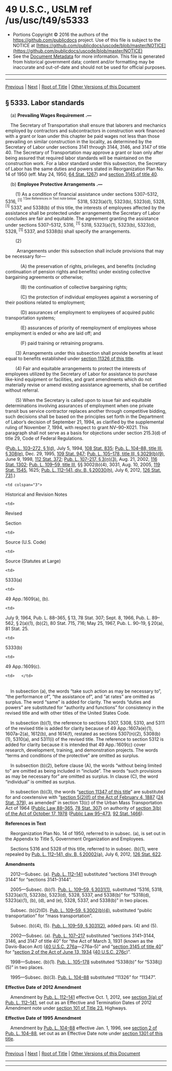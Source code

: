 ---
---

# 49 U.S.C., USLM ref /us/usc/t49/s5333

* Portions Copyright © 2016 the authors of the https://github.com/publicdocs project.
  Use of this file is subject to the NOTICE at [https://github.com/publicdocs/uscode/blob/master/NOTICE](https://github.com/publicdocs/uscode/blob/master/NOTICE)
* See the [Document Metadata](././../../../../..//README.md) for more information.
  This file is generated from historical government data; content and/or formatting may be inaccurate and out-of-date and should not be used for official purposes.

----------
----------

[Previous](./../../../../..//us/usc/t49/stIII/ch53/m__us_usc_t49_s5332.md) | [Next](./../../../../..//us/usc/t49/stIII/ch53/m__us_usc_t49_s5334.md) | [Root of Title](./../../../../../) | [Other Versions of this Document](https://publicdocs.github.io/go/links?ns=uslm&ref=%2Fus%2Fusc%2Ft49%2Fs5333)

## § 5333. Labor standards

    (a)  __Prevailing Wages Requirement__  __.—__ 

    The Secretary of Transportation shall ensure that laborers and mechanics employed by contractors and subcontractors in construction work financed with a grant or loan under this chapter be paid wages not less than those prevailing on similar construction in the locality, as determined by the Secretary of Labor under sections 3141 through 3144, 3146, and 3147 of title 40. The Secretary of Transportation may approve a grant or loan only after being assured that required labor standards will be maintained on the construction work. For a labor standard under this subsection, the Secretary of Labor has the same duties and powers stated in Reorganization Plan No. 14 of 1950 (eff. May 24, 1950, [64 Stat. 1267][/us/stat/64/1267]) and [section 3145 of title 40][/us/usc/t40/s3145].

    (b)  __Employee Protective Arrangements__  __.—__ 

        (1) As a condition of financial assistance under sections 5307–5312, 5316, <sup>\[1\]</sup>  <sup><sup> 1 See References in Text note below. </sup></sup>  5318, 5323(a)(1), 5323(b), 5323(d), 5328, <sup>\[1\]</sup>  5337, and 5338(b) of this title, the interests of employees affected by the assistance shall be protected under arrangements the Secretary of Labor concludes are fair and equitable. The agreement granting the assistance under sections 5307–5312, 5316, <sup>\[1\]</sup>  5318, 5323(a)(1), 5323(b), 5323(d), 5328, <sup>\[1\]</sup>  5337, and 5338(b) shall specify the arrangements.

        (2)

         Arrangements under this subsection shall include provisions that may be necessary for—

            (A) the preservation of rights, privileges, and benefits (including continuation of pension rights and benefits) under existing collective bargaining agreements or otherwise;

            (B) the continuation of collective bargaining rights;

            (C) the protection of individual employees against a worsening of their positions related to employment;

            (D) assurances of employment to employees of acquired public transportation systems;

            (E) assurances of priority of reemployment of employees whose employment is ended or who are laid off; and

            (F) paid training or retraining programs.

        (3) Arrangements under this subsection shall provide benefits at least equal to benefits established under [section 11326 of this title][/us/usc/t49/s11326].

        (4) Fair and equitable arrangements to protect the interests of employees utilized by the Secretary of Labor for assistance to purchase like-kind equipment or facilities, and grant amendments which do not materially revise or amend existing assistance agreements, shall be certified without referral.

        (5) When the Secretary is called upon to issue fair and equitable determinations involving assurances of employment when one private transit bus service contractor replaces another through competitive bidding, such decisions shall be based on the principles set forth in the Department of Labor’s decision of September 21, 1994, as clarified by the supplemental ruling of November 7, 1994, with respect to grant NV–90–X021. This paragraph shall not serve as a basis for objections under section 215.3(d) of title 29, Code of Federal Regulations.

([Pub. L. 103–272, § 1(d)][/us/pl/103/272/s1/d], July 5, 1994, [108 Stat. 835][/us/stat/108/835]; [Pub. L. 104–88, title III, § 308(e)][/us/pl/104/88/s308/e], Dec. 29, 1995, [109 Stat. 947][/us/stat/109/947]; [Pub. L. 105–178, title III, § 3029(b)(9)][/us/pl/105/178/s3029/b/9], June 9, 1998, [112 Stat. 372][/us/stat/112/372]; [Pub. L. 107–217, § 3(n)(3)][/us/pl/107/217/s3/n/3], Aug. 21, 2002, [116 Stat. 1302][/us/stat/116/1302]; [Pub. L. 109–59, title III][/us/pl/109/59], §§ 3002(b)(4), 3031, Aug. 10, 2005, [119 Stat. 1545][/us/stat/119/1545], 1625; [Pub. L. 112–141, div. B, § 20030(h)][/us/pl/112/141/s20030/h], July 6, 2012, [126 Stat. 731][/us/stat/126/731].)

<table>

  <tr>

    <td colspan="3"> 

Historical and Revision Notes  </td>

  </tr>

  <tr>

    <td> 

Revised

Section  </td>

    <td> 

Source (U.S. Code)  </td>

    <td> 

Source (Statutes at Large)  </td>

  </tr>

  <tr>

    <td> 

5333(a)  </td>

    <td> 

49 App.:1609(a), (b).  </td>

    <td> 

July 9, 1964, Pub. L. 88–365, § 13, 78 Stat. 307; Sept. 8, 1966, Pub. L. 89–562, § 2(a)(1), (b)(2), 80 Stat. 715, 716; May 25, 1967, Pub. L. 90–19, § 20(a), 81 Stat. 25.  </td>

  </tr>

  <tr>

    <td> 

5333(b)  </td>

    <td> 

49 App.:1609(c).  </td>

    <td>   </td>

  </tr>

</table>

    In subsection (a), the words “take such action as may be necessary to”, “the performance of”, “the assistance of”, and “at rates” are omitted as surplus. The word “same” is added for clarity. The words “duties and powers” are substituted for “authority and functions” for consistency in the revised title and with other titles of the United States Code.

    In subsection (b)(1), the reference to sections 5307, 5308, 5310, and 5311 of the revised title is added for clarity because of 49 App.:1607a(e)(1), 1607a–2(a), 1612(b), and 1614(f), restated as sections 5307(n)(2), 5308(b)(1), 5310(a), and 5311(i) of the revised title. The reference to section 5312 is added for clarity because it is intended that 49 App.:1609(c) cover research, development, training, and demonstration projects. The words “terms and conditions of the protective” are omitted as surplus.

    In subsection (b)(2), before clause (A), the words “without being limited to” are omitted as being included in “include”. The words “such provisions as may be necessary for” are omitted as surplus. In clause (C), the word “individual” is omitted as surplus.

    In subsection (b)(3), the words “[section 11347 of this title][/us/usc/t49/s11347]” are substituted for and coextensive with “[section 5(2)(f) of the Act of February 4, 1887][/us/act/1887-02-04/s5/2/f] ([24 Stat. 379][/us/stat/24/379]), as amended” in section 13(c) of the Urban Mass Transportation Act of 1964 ([Public Law 88–365][/us/pl/88/365], [78 Stat. 307][/us/stat/78/307]) on authority of [section 3(b) of the Act of October 17, 1978][/us/act/1978-10-17/s3/b] ([Public Law 95–473][/us/pl/95/473], [92 Stat. 1466][/us/stat/92/1466]).

 __References in Text__ 

    Reorganization Plan No. 14 of 1950, referred to in subsec. (a), is set out in the Appendix to Title 5, Government Organization and Employees.

    Sections 5316 and 5328 of this title, referred to in subsec. (b)(1), were repealed by [Pub. L. 112–141, div. B, § 20002(a)][/us/pl/112/141/s20002/a], July 6, 2012, [126 Stat. 622][/us/stat/126/622].

 __Amendments__ 

    2012—Subsec. (a). [Pub. L. 112–141][/us/pl/112/141] substituted “sections 3141 through 3144” for “sections 3141–3144”.

    2005—Subsec. (b)(1). [Pub. L. 109–59, § 3031(1)][/us/pl/109/59/s3031/1], substituted “5316, 5318, 5323(a)(1), 5323(b), 5323(d), 5328, 5337, and 5338(b)” for “5318(d), 5323(a)(1), (b), (d), and (e), 5328, 5337, and 5338(b)” in two places.

    Subsec. (b)(2)(D). [Pub. L. 109–59, § 3002(b)(4)][/us/pl/109/59/s3002/b/4], substituted “public transportation” for “mass transportation”.

    Subsec. (b)(4), (5). [Pub. L. 109–59, § 3031(2)][/us/pl/109/59/s3031/2], added pars. (4) and (5).

    2002—Subsec. (a). [Pub. L. 107–217][/us/pl/107/217] substituted “sections 3141–3144, 3146, and 3147 of title 40” for “the Act of March 3, 1931 (known as the Davis-Bacon Act) ([40 U.S.C. 276a][/us/usc/t40/s276a]—276a–5)” and “[section 3145 of title 40][/us/usc/t40/s3145]” for “[section 2 of the Act of June 13, 1934][/us/act/1934-06-13/s2] ([40 U.S.C. 276c][/us/usc/t40/s276c])”.

    1998—Subsec. (b)(1). [Pub. L. 105–178][/us/pl/105/178] substituted “5338(b)” for “5338(j)(5)” in two places.

    1995—Subsec. (b)(3). [Pub. L. 104–88][/us/pl/104/88] substituted “11326” for “11347”.

 __Effective Date of 2012 Amendment__ 

    Amendment by [Pub. L. 112–141][/us/pl/112/141] effective Oct. 1, 2012, see [section 3(a) of Pub. L. 112–141][/us/pl/112/141/s3/a], set out as an Effective and Termination Dates of 2012 Amendment note under [section 101 of Title 23][/us/usc/t23/s101], Highways.

 __Effective Date of 1995 Amendment__ 

    Amendment by [Pub. L. 104–88][/us/pl/104/88] effective Jan. 1, 1996, see [section 2 of Pub. L. 104–88][/us/pl/104/88/s2], set out as an Effective Date note under [section 1301 of this title][/us/usc/t49/s1301].

----------

[Previous](./../../../../..//us/usc/t49/stIII/ch53/m__us_usc_t49_s5332.md) | [Next](./../../../../..//us/usc/t49/stIII/ch53/m__us_usc_t49_s5334.md) | [Root of Title](./../../../../../) | [Other Versions of this Document](https://publicdocs.github.io/go/links?ns=uslm&ref=%2Fus%2Fusc%2Ft49%2Fs5333)

----------
----------

[/us/stat/64/1267]: https://publicdocs.github.io/go/links?ns=uslm&ref=%2Fus%2Fstat%2F64%2F1267
[/us/usc/t40/s3145]: https://publicdocs.github.io/go/links?ns=uslm&ref=%2Fus%2Fusc%2Ft40%2Fs3145
[/us/usc/t49/s11326]: https://publicdocs.github.io/go/links?ns=uslm&ref=%2Fus%2Fusc%2Ft49%2Fs11326
[/us/pl/103/272/s1/d]: https://publicdocs.github.io/go/links?ns=uslm&ref=%2Fus%2Fpl%2F103%2F272%2Fs1%2Fd
[/us/stat/108/835]: https://publicdocs.github.io/go/links?ns=uslm&ref=%2Fus%2Fstat%2F108%2F835
[/us/pl/104/88/s308/e]: https://publicdocs.github.io/go/links?ns=uslm&ref=%2Fus%2Fpl%2F104%2F88%2Fs308%2Fe
[/us/stat/109/947]: https://publicdocs.github.io/go/links?ns=uslm&ref=%2Fus%2Fstat%2F109%2F947
[/us/pl/105/178/s3029/b/9]: https://publicdocs.github.io/go/links?ns=uslm&ref=%2Fus%2Fpl%2F105%2F178%2Fs3029%2Fb%2F9
[/us/stat/112/372]: https://publicdocs.github.io/go/links?ns=uslm&ref=%2Fus%2Fstat%2F112%2F372
[/us/pl/107/217/s3/n/3]: https://publicdocs.github.io/go/links?ns=uslm&ref=%2Fus%2Fpl%2F107%2F217%2Fs3%2Fn%2F3
[/us/stat/116/1302]: https://publicdocs.github.io/go/links?ns=uslm&ref=%2Fus%2Fstat%2F116%2F1302
[/us/pl/109/59]: https://publicdocs.github.io/go/links?ns=uslm&ref=%2Fus%2Fpl%2F109%2F59
[/us/stat/119/1545]: https://publicdocs.github.io/go/links?ns=uslm&ref=%2Fus%2Fstat%2F119%2F1545
[/us/pl/112/141/s20030/h]: https://publicdocs.github.io/go/links?ns=uslm&ref=%2Fus%2Fpl%2F112%2F141%2Fs20030%2Fh
[/us/stat/126/731]: https://publicdocs.github.io/go/links?ns=uslm&ref=%2Fus%2Fstat%2F126%2F731
[/us/usc/t49/s11347]: https://publicdocs.github.io/go/links?ns=uslm&ref=%2Fus%2Fusc%2Ft49%2Fs11347
[/us/act/1887-02-04/s5/2/f]: https://publicdocs.github.io/go/links?ns=uslm&ref=%2Fus%2Fact%2F1887-02-04%2Fs5%2F2%2Ff
[/us/stat/24/379]: https://publicdocs.github.io/go/links?ns=uslm&ref=%2Fus%2Fstat%2F24%2F379
[/us/pl/88/365]: https://publicdocs.github.io/go/links?ns=uslm&ref=%2Fus%2Fpl%2F88%2F365
[/us/stat/78/307]: https://publicdocs.github.io/go/links?ns=uslm&ref=%2Fus%2Fstat%2F78%2F307
[/us/act/1978-10-17/s3/b]: https://publicdocs.github.io/go/links?ns=uslm&ref=%2Fus%2Fact%2F1978-10-17%2Fs3%2Fb
[/us/pl/95/473]: https://publicdocs.github.io/go/links?ns=uslm&ref=%2Fus%2Fpl%2F95%2F473
[/us/stat/92/1466]: https://publicdocs.github.io/go/links?ns=uslm&ref=%2Fus%2Fstat%2F92%2F1466
[/us/pl/112/141/s20002/a]: https://publicdocs.github.io/go/links?ns=uslm&ref=%2Fus%2Fpl%2F112%2F141%2Fs20002%2Fa
[/us/stat/126/622]: https://publicdocs.github.io/go/links?ns=uslm&ref=%2Fus%2Fstat%2F126%2F622
[/us/pl/112/141]: https://publicdocs.github.io/go/links?ns=uslm&ref=%2Fus%2Fpl%2F112%2F141
[/us/pl/109/59/s3031/1]: https://publicdocs.github.io/go/links?ns=uslm&ref=%2Fus%2Fpl%2F109%2F59%2Fs3031%2F1
[/us/pl/109/59/s3002/b/4]: https://publicdocs.github.io/go/links?ns=uslm&ref=%2Fus%2Fpl%2F109%2F59%2Fs3002%2Fb%2F4
[/us/pl/109/59/s3031/2]: https://publicdocs.github.io/go/links?ns=uslm&ref=%2Fus%2Fpl%2F109%2F59%2Fs3031%2F2
[/us/pl/107/217]: https://publicdocs.github.io/go/links?ns=uslm&ref=%2Fus%2Fpl%2F107%2F217
[/us/usc/t40/s276a]: https://publicdocs.github.io/go/links?ns=uslm&ref=%2Fus%2Fusc%2Ft40%2Fs276a
[/us/usc/t40/s3145]: https://publicdocs.github.io/go/links?ns=uslm&ref=%2Fus%2Fusc%2Ft40%2Fs3145
[/us/act/1934-06-13/s2]: https://publicdocs.github.io/go/links?ns=uslm&ref=%2Fus%2Fact%2F1934-06-13%2Fs2
[/us/usc/t40/s276c]: https://publicdocs.github.io/go/links?ns=uslm&ref=%2Fus%2Fusc%2Ft40%2Fs276c
[/us/pl/105/178]: https://publicdocs.github.io/go/links?ns=uslm&ref=%2Fus%2Fpl%2F105%2F178
[/us/pl/104/88]: https://publicdocs.github.io/go/links?ns=uslm&ref=%2Fus%2Fpl%2F104%2F88
[/us/pl/112/141]: https://publicdocs.github.io/go/links?ns=uslm&ref=%2Fus%2Fpl%2F112%2F141
[/us/pl/112/141/s3/a]: https://publicdocs.github.io/go/links?ns=uslm&ref=%2Fus%2Fpl%2F112%2F141%2Fs3%2Fa
[/us/usc/t23/s101]: https://publicdocs.github.io/go/links?ns=uslm&ref=%2Fus%2Fusc%2Ft23%2Fs101
[/us/pl/104/88]: https://publicdocs.github.io/go/links?ns=uslm&ref=%2Fus%2Fpl%2F104%2F88
[/us/pl/104/88/s2]: https://publicdocs.github.io/go/links?ns=uslm&ref=%2Fus%2Fpl%2F104%2F88%2Fs2
[/us/usc/t49/s1301]: https://publicdocs.github.io/go/links?ns=uslm&ref=%2Fus%2Fusc%2Ft49%2Fs1301


